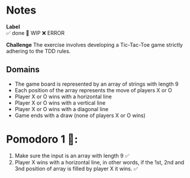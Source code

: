 # Notes

**Label**  
✅ done 🚧 WIP ❌ ERROR

**Challenge**
The exercise involves developing a Tic-Tac-Toe game strictly adhering to the TDD rules.

## Domains
- The game board is represented by an array of strings with length 9
- Each position of the array represents the move of players X or O
- Player X or O wins with a horizontal line
- Player X or O wins with a vertical line
- Player X or O wins with a diagonal line
- Game ends with a draw (none of players X or O wins)

# Pomodoro 1 🍅:
1. Make sure the input is an array with length 9 ✅
2. Player X wins with a horizontal line, in other words, if the 1st, 2nd and 3nd position of array is filled by player X it wins. ✅
